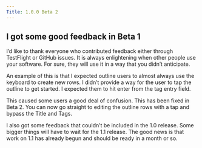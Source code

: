 ```yaml
---
Title: 1.0.0 Beta 2
---
```


## I got some good feedback in Beta 1

I’d like to thank everyone who contributed feedback either through TestFlight or GitHub issues. It is always enlightening when other people use your software. For sure, they will use it in a way that you didn’t anticipate.

An example of this is that I expected outline users to almost always use the keyboard to create new rows. I didn’t provide a way for the user to tap the outline to get started. I expected them to hit enter from the tag entry field.

This caused some users a good deal of confusion. This has been fixed in Beta 2. You can now go straight to editing the outline rows with a tap and bypass the Title and Tags.

I also got some feedback that couldn’t be included in the 1.0 release. Some bigger things will have to wait for the 1.1 release. The good news is that work on 1.1 has already begun and should be ready in a month or so.

